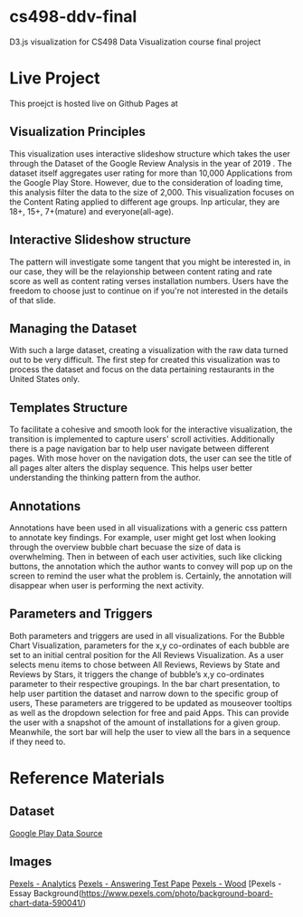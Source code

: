 # cs498-ddv-final
D3.js visualization for CS498 Data Visualization course final project

# Live Project
This proejct is hosted live on Github Pages at 

## Visualization Principles
This visualization uses interactive slideshow structure which takes the user through the Dataset of the Google Review Analysis in the year of 2019
    . The dataset itself aggregates user rating for more than 10,000 Applications from the Google Play Store. However, due to
    the consideration of loading time, this analysis filter the data to the size of 2,000. This visualization focuses on the Content Rating
    applied to different age groups. Inp articular, they are 18+, 15+, 7+(mature) and everyone(all-age).
## Interactive Slideshow structure
The pattern will investigate some tangent that you might be interested in, in our case, they will be the relayionship between
    content rating and rate score as well as content rating verses installation numbers. Users have the freedom to
    choose just to continue on if you're not interested in the details of that slide.
## Managing the Dataset
With such a large dataset, creating a visualization with the raw data turned out to be very difficult. The first step for created 
	this visualization was to process the dataset and focus on the data pertaining restaurants in the United States only.
## Templates Structure
 To facilitate a cohesive and smooth look for the interactive visualization, the transition is implemented to capture users' scroll activities. Additionally there is a page navigation bar to help user navigate between different pages. With mose hover on the navigation dots,
the user can see the title of all pages alter alters the display sequence.
This helps user better understanding the thinking pattern from the author.
## Annotations
Annotations have been used in all visualizations with a generic css pattern to annotate key findings. For example, user might get lost
	when looking through the overview bubble chart becuase the size of data is overwhelming. Then in between of each user activities, such like
	clicking buttons, the annotation which the author wants to convey will pop up on the screen to remind the user what the problem is.
	Certainly, the annotation will disappear when user is performing the next activity.

## Parameters and Triggers
Both parameters and triggers are used in all visualizations. For the Bubble Chart Visualization, parameters for the
	x,y co-ordinates of each bubble are set to an initial central position for the All Reviews Visualization. As a user selects menu 
	items to chose between All Reviews, Reviews by State and Reviews by Stars, it triggers the change of bubble’s x,y co-ordinates 
	parameter to their respective groupings.
 In the bar chart presentation, to help user partition the dataset and narrow down to the specific group of users,
	These parameters are triggered to be updated as mouseover tooltips as well as the dropdown selection for free and paid Apps.
	This can provide the user with a snapshot of the amount of installations for a given group. Meanwhile, the sort bar will help the
    user to view all the bars in a sequence if they need to.

# Reference Materials

## Dataset

[Google Play Data Source](https://www.kaggle.com/lava18/google-play-store-apps)

## Images

[Pexels - Analytics](https://www.pexels.com/photo/analytics-text-185576)
[Pexels - Answering Test Pape](https://www.pexels.com/photo/wavelength-1093161)
[Pexels - Wood](https://www.pexels.com/photo/wood-texture-background-pine-82256/)
[Pexels - Essay Background(https://www.pexels.com/photo/background-board-chart-data-590041/)